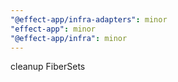 ```yaml
---
"@effect-app/infra-adapters": minor
"effect-app": minor
"@effect-app/infra": minor
---
```


cleanup FiberSets
